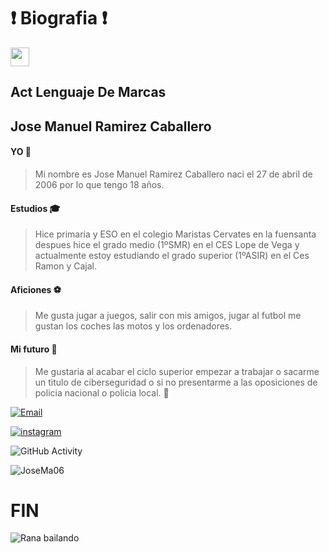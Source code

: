 # :exclamation: Biografia :exclamation: 
<img src="https://raw.githubusercontent.com/iampavangandhi/iampavangandhi/master/gifs/Hi.gif" width="30px">

## Act Lenguaje De Marcas
## Jose Manuel Ramirez Caballero
#### **YO** :raising_hand:
> Mi nombre es Jose Manuel Ramirez Caballero naci el 27 de abril de 2006 por lo que tengo 18 años.

#### **Estudios** :mortar_board:
> Hice primaria y ESO en el colegio Maristas Cervates en la fuensanta despues hice el grado medio (1ºSMR) en el CES Lope de Vega y actualmente estoy estudiando el grado superior (1ºASIR) en el Ces Ramon y Cajal.

#### **Aficiones** :soccer:
> Me gusta jugar a juegos, salir con mis amigos, jugar al futbol me gustan los coches las motos y los ordenadores.

#### **Mi futuro** :thought_balloon:
> Me gustaria al acabar el ciclo superior empezar a trabajar o sacarme un titulo de ciberseguridad o si no presentarme a las oposiciones de policia nacional o policia local. :cop:

<a href="ramirezcaballeroj06@gmail.com"><img alt="Email" src="https://img.shields.io/badge/Gmail-ramirezcaballeroj06@gmail.com-blue?style=flat-square&logo=gmail"></a>

<a href="https://www.instagram.com/@josee_0.6"><img alt="instagram" src="https://img.shields.io/badge/josee_0.6-blue?style=flat-square&logo=instagram"></a>  

![GitHub Activity](https://github-readme-stats.vercel.app/api?username=JoseMa06&show_icons=true)

<p align="left"> <img src="https://komarev.com/ghpvc/?username=JoseMa06&label=Profile%20views&color=0e75b6&style=flat" alt="JoseMa06" /> </p> 

# FIN

![Rana bailando](https://i.gifer.com/XcF7.gif)
